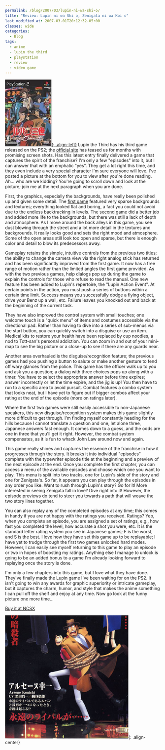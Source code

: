 ```yaml
---
permalink: /blog/2007/03/lupin-ni-wa-shi-o/
title: "Review: Lupin ni wa Shi o, Zenigata ni wa Koi o"
last_modified_at: 2007-03-01T20:12:32-05:00
classes: wide
categories:
  - Blog
tags:
  - anime
  - lupin the third
  - playstation
  - review
  - video game
---
```


[![Lupin ni wa Shi o, Zenigata ni wa Koi o (PS2)](/assets/images/reviews/Lupin_ni_wa_Shi_o.jpg){: .align-left}](http://www.ncsxshop.com/cgi-bin/shop/SLPS-25740.html)
Lupin the Third has his third game released on the PS2; the [official site](http://www.lupin-game.com/lupin03/) has
teased us for months with promising screen shots. Has this latest entry finally delivered a game that captures the spirit
of the franchise? I'm only a few "episodes" into it, but I can answer that with an emphatic "yes". They get a lot right
this time, and they even include a very special character I'm sure everyone will love. I've posted a picture at the bottom
for you to view after you're done reading. Ah... who are we kidding?  You're going to scroll down and look at the picture;
join me at the next paragraph when you are done.

First, the graphics, especially the backgrounds, have really been polished up and given some detail. The [first game](https://www.lupinencyclopedia.com/games/sony/playstation-2/lupin-iii-majutsu-ou-no-isan)
featured very sparse backgrounds and textures; everything looked flat and boring, a fact you could not avoid due to the
endless backtracking in levels. The [second game](https://www.lupinencyclopedia.com/games/sony/playstation-2/lupin-iii-columbus-no-isan-wa-akenisomaru)
did a better job and added more life to the backgrounds, but there was still a lack of depth and atmosphere. As I move
around the back alleys in this game, you see dust blowing through the street and a lot more detail in the textures and
backgrounds. It really looks good and sets the right mood and atmosphere. Some of the open areas still look too open and
sparse, but there is enough color and detail to blow its predecessors away.

Gameplay retains the simple, intuitive controls from the previous two titles; the ability to change the camera view via
the right analog stick has returned and has been significantly improved from the first game. It now has a free range of
motion rather than the limited angles the first game provided. As with the two previous games, help dialogs pop up during
the game to explain the controls for those who refuse to read the manual. One new feature has been added to Lupin's
repertoire, the "Lupin Action Event". At certain points in the action, you must push a series of buttons within a certain
time limit. Success means you successfully dodge a flying object, drive your Benz up a wall, etc. Failure leaves you
knocked out and back at the beginning of the current task.

They have also improved the control system with small touches; one welcome touch is a "quick menu" of items and costumes
accessible via the directional pad. Rather than having to dive into a series of sub-menus via the start button, you can
quickly switch into a disguise or use an item. Medical kits to restore your health have been replaced by cup noodles, a
nod to Tott-san's personal addiction. You can zoom in and out of your mini-map to see the big picture or a close-up to
see if there are any guards near.

Another area overhauled is the disguise/recognition feature; the previous games had you pushing a button to salute or
make another gesture to fend off wary glances from the police. This game has the officer walk up to you and ask you a
question; a dialog with three choices pops up along with a timer. You have to select the appropriate answer before time
expires; answer incorrectly or let the time expire, and the jig is up! You then have to run to a specific area to avoid
pursuit. Combat features a combo system that looks neat, but I have yet to figure out if bigger combos affect your
rating at the end of the episode (more on ratings later).

Where the first two games were still easily accessible to non-Japanese speakers, this new disguise/recognition system
makes this game slightly more difficult to get through. I'm finding myself constantly heading for the hills because I
cannot translate a question and one, let alone three, Japanese answers fast enough. It comes down to a guess, and the
odds are one in three that you'll get it right. However, the combat system compensates, as it is fun to whack John Law
around now and again.

This game really shines and captures the essence of the franchise in how it progresses through the story. It breaks it
into individual "episodes" complete with the typewriter episode title at the beginning and a preview of the next episode
at the end. Once you complete the first chapter, you can access a menu of the available episodes and choose which one you
want to play. This menu is split into two tracks, one for Lupin's side of the story and one for Zenigata's. So far, it
appears you can play through the episodes in any order you like. Want to rush through Lupin's story? Go for it! More
interested in seeing Zenigata fall in love? Dive right into it! However, the episode previews do tend to steer you towards
a path that will weave the two story lines together.

You can also replay any of the completed episodes at any time; this comes in handy if you are not happy with the ratings
you received. Ratings? Yep, when you complete an episode, you are assigned a set of ratings, e.g., how fast you completed
the level, how accurate a shot you were, etc. It is the standard letter rating system you see in Japanese games; F is the
worst, and S is the best. I love how they have set this game up to be replayable; I have yet to trudge through the first
two games unlocked hard modes. However, I can easily see myself returning to this game to play an episode or two in hopes
of boosting my ratings. Anything else I manage to unlock is going to be an added bonus to a game I'm already looking
forward to replaying once the story is done.

I'm only a few chapters into this game, but I love what they have done. They've finally made the Lupin game I've been
waiting for on the PS2. It isn't going to win any awards for graphic superiority or intricate gameplay, but it captures
the charm, humor, and style that makes the anime something I can pull off the shelf and enjoy at any time. Now go look
at the funny picture one more time...

[Buy it at NCSX](http://www.ncsxshop.com/cgi-bin/shop/SLPS-25740.html)

![Arsene Kouichi](/assets/images/reviews/Arsene_Kouichi.jpg){: .align-center}